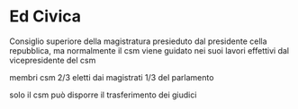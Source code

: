 # Ed Civica



Consiglio superiore della magistratura presieduto dal presidente cella repubblica, ma normalmente il csm viene guidato nei suoi lavori effettivi dal vicepresidente del csm

membri csm 2/3 eletti dai magistrati
1/3 del parlamento

solo il csm può disporre il trasferimento dei giudici
<!--stackedit_data:
eyJoaXN0b3J5IjpbLTgxNzczMjcyNl19
-->